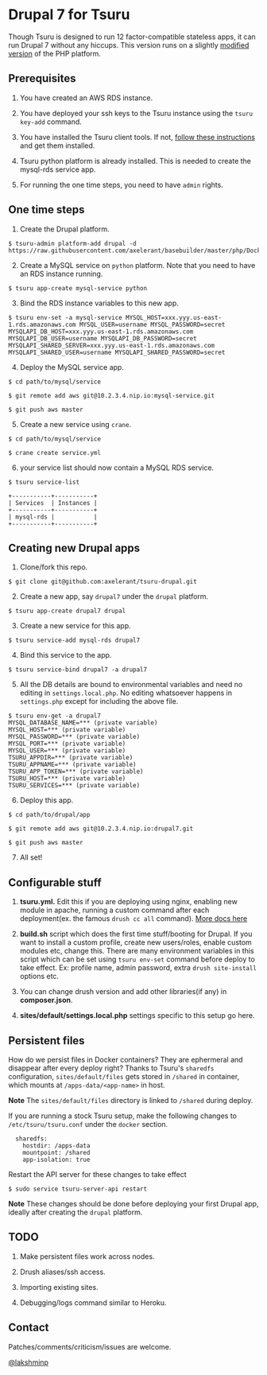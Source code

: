 # Drupal 7 for Tsuru

Though Tsuru is designed to run 12 factor-compatible stateless apps, it can run Drupal 7 without any hiccups.
This version runs on a slightly [modified version](https://github.com/axelerant/basebuilder) of the PHP platform.


## Prerequisites

1. You have created an AWS RDS instance.

2. You have deployed your ssh keys to the Tsuru instance using the `tsuru key-add` command.

3. You have installed the Tsuru client tools. If not, [follow these instructions](http://docs.tsuru.io/en/stable/using/install-client.html) and get them installed.

4. Tsuru python platform is already installed. This is needed to create the mysql-rds service app.

5. For running the one time steps, you need to have `admin` rights.

## One time steps

1. Create the Drupal platform.

```
$ tsuru-admin platform-add drupal -d https://raw.githubusercontent.com/axelerant/basebuilder/master/php/Dockerfile

```

2. Create a MySQL service on `python` platform. Note that you need to have an RDS instance running.

```
$ tsuru app-create mysql-service python

```

3. Bind the RDS instance variables to this new app.

```
$ tsuru env-set -a mysql-service MYSQL_HOST=xxx.yyy.us-east-1.rds.amazonaws.com MYSQL_USER=username MYSQL_PASSWORD=secret MYSQLAPI_DB_HOST=xxx.yyy.us-east-1.rds.amazonaws.com MYSQLAPI_DB_USER=username MYSQLAPI_DB_PASSWORD=secret MYSQLAPI_SHARED_SERVER=xxx.yyy.us-east-1.rds.amazonaws.com MYSQLAPI_SHARED_USER=username MYSQLAPI_SHARED_PASSWORD=secret

```

4. Deploy the MySQL service app.


```
$ cd path/to/mysql/service

$ git remote add aws git@10.2.3.4.nip.io:mysql-service.git

$ git push aws master

```

5. Create a new service using `crane`.

```
$ cd path/to/mysql/service

$ crane create service.yml

```

6. your service list should now contain a MySQL RDS service.

```
$ tsuru service-list

+-----------+-----------+
| Services  | Instances |
+-----------+-----------+
| mysql-rds |           |
+-----------+-----------+

```

## Creating new Drupal apps

1. Clone/fork this repo.

```
$ git clone git@github.com:axelerant/tsuru-drupal.git

```

2. Create a new app, say `drupal7` under the `drupal` platform.

```
$ tsuru app-create drupal7 drupal

```

3. Create a new service for this app.

```
$ tsuru service-add mysql-rds drupal7

```

4. Bind this service to the app.

```
$ tsuru service-bind drupal7 -a drupal7

```

5. All the DB details are bound to environmental variables and need no editing in `settings.local.php`. No editing whatsoever happens in `settings.php` except for including the above file.

```
$ tsuru env-get -a drupal7
MYSQL_DATABASE_NAME=*** (private variable)
MYSQL_HOST=*** (private variable)
MYSQL_PASSWORD=*** (private variable)
MYSQL_PORT=*** (private variable)
MYSQL_USER=*** (private variable)
TSURU_APPDIR=*** (private variable)
TSURU_APPNAME=*** (private variable)
TSURU_APP_TOKEN=*** (private variable)
TSURU_HOST=*** (private variable)
TSURU_SERVICES=*** (private variable)

```

6. Deploy this app.

```
$ cd path/to/drupal/app

$ git remote add aws git@10.2.3.4.nip.io:drupal7.git

$ git push aws master

```

7. All set!


## Configurable stuff

1. **tsuru.yml.** Edit this if you are deploying using nginx, enabling new module in apache, running a custom command after each deployment(ex. the famous `drush cc all` command). [More docs here](https://github.com/axelerant/basebuilder/tree/master/php)

2. **build.sh** script which does the first time stuff/booting for Drupal. If you want to install a custom profile, create new users/roles, enable custom modules etc, change this. There are many environment variables in this script which can be set using `tsuru env-set` command before deploy to take effect. Ex: profile name, admin password, extra `drush site-install` options etc.

3. You can change drush version and add other libraries(if any) in **composer.json**.

4. **sites/default/settings.local.php** settings specific to this setup go here.


## Persistent files

How do we persist files in Docker containers? They are ephermeral and disappear after every deploy right?
Thanks to Tsuru's `sharedfs` configuration, `sites/default/files` gets stored in `/shared` in container, which mounts at `/apps-data/<app-name>` in host.

**Note** The `sites/default/files` directory is linked to `/shared` during deploy.

If you are running a stock Tsuru setup, make the following changes to `/etc/tsuru/tsuru.conf` under the `docker` section.

```
  sharedfs:
    hostdir: /apps-data
    mountpoint: /shared
    app-isolation: true

```

Restart the API server for these changes to take effect

```
$ sudo service tsuru-server-api restart

```

**Note** These changes should be done before deploying your first Drupal app, ideally after creating the `drupal` platform.


## TODO

1. Make persistent files work across nodes.

2. Drush aliases/ssh access.

3. Importing existing sites.

4. Debugging/logs command similar to Heroku.

## Contact

Patches/comments/criticism/issues are welcome.

[@lakshminp](https://twitter.com/lakshminp)
